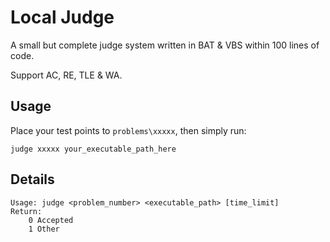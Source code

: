 # Local Judge

A small but complete judge system written in BAT & VBS within 100 lines of code.

Support AC, RE, TLE & WA.

## Usage

Place your test points to `problems\xxxxx`, then simply run:

```
judge xxxxx your_executable_path_here
```

## Details

```
Usage: judge <problem_number> <executable_path> [time_limit]
Return:
	0 Accepted
	1 Other
```

